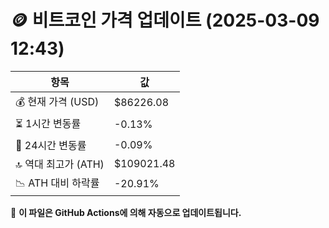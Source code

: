 # 🪙 비트코인 가격 업데이트 (2025-03-09 12:43)

| 항목                | 값 |
|--------------------|----------------|
| 💰 현재 가격 (USD) | $86226.08 |
| ⏳ 1시간 변동률    | -0.13% |
| 📆 24시간 변동률   | -0.09% |
| 🔝 역대 최고가 (ATH) | $109021.48 |
| 📉 ATH 대비 하락률 | -20.91% |

🔄 **이 파일은 GitHub Actions에 의해 자동으로 업데이트됩니다.**
